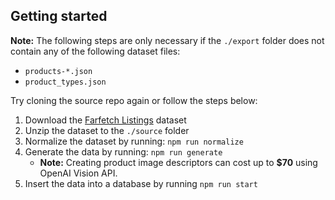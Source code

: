 ## Getting started

**Note:** The following steps are only necessary if the `./export` folder does not contain any of the following dataset files:

- `products-*.json`
- `product_types.json`

Try cloning the source repo again or follow the steps below:

1. Download the [Farfetch Listings](https://www.kaggle.com/datasets/alvations/farfetch-listings?resource=download) dataset
2. Unzip the dataset to the `./source` folder
3. Normalize the dataset by running: `npm run normalize`
4. Generate the data by running: `npm run generate`
   - **Note:** Creating product image descriptors can cost up to **$70** using OpenAI Vision API.
5. Insert the data into a database by running `npm run start`
